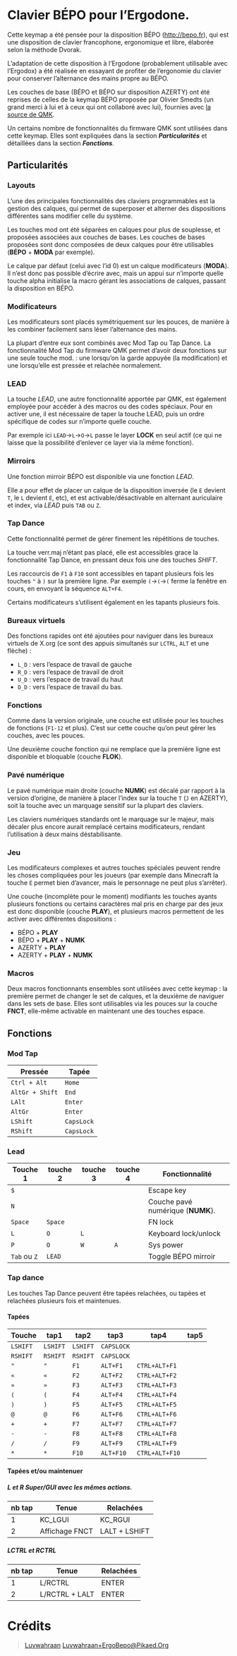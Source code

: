 
# Clavier BÉPO pour l’Ergodone.

Cette keymap a été pensée pour la disposition BÉPO (http://bepo.fr), qui est une disposition de clavier francophone, ergonomique et libre, élaborée selon la méthode Dvorak.

L’adaptation de cette disposition à l’Ergodone (probablement utilisable avec l’Ergodox) a été réalisée en essayant de profiter de l’ergonomie du clavier pour conserver l’alternance des mains propre au BÉPO.

Les couches de base (BÉPO et BÉPO sur disposition AZERTY) ont été reprises de celles de la keymap BÉPO proposée par Olivier Smedts (un grand merci à lui et à ceux qui ont collaboré avec lui), fournies avec [la source de QMK](https://github.com/qmk/qmk_firmware/tree/master/layouts/community/ergodox/bepo).

Un certains nombre de fonctionnalités du firmware QMK sont utilisées dans cette keymap. Elles sont expliquées dans la section ***Particularités*** et détaillées dans la section ***Fonctions***.


## Particularités

### Layouts

L’une des principales fonctionnalités des claviers programmables est la gestion des calques, qui permet de superposer et alterner des dispositions différentes sans modifier celle du système.

Les touches mod ont été séparées en calques pour plus de souplesse, et proposées associées aux couches de bases.
Les couches de bases proposées sont donc composées de deux calques pour être utilisables (**BÉPO** + **MODA** par exemple).

Le calque par défaut (celui avec l’id 0) est un calque modificateurs (**MODA**). Il n’est donc pas possible d’écrire avec, mais un appui sur n’importe quelle touche alpha initialise la macro gérant les associations de calques, passant la disposition en BÉPO.

### Modificateurs

Les modificateurs sont placés symétriquement sur les pouces, de manière à les combiner facilement sans léser l’alternance des mains.

La plupart d’entre eux sont combinés avec Mod Tap ou Tap Dance.
La fonctionnalité Mod Tap du firmware QMK permet d’avoir deux fonctions sur une seule touche mod. : une lorsqu’on la garde appuyée (la modification) et une lorsqu’elle est pressée et relachée normalement.


### LEAD

La touche *LEAD*, une autre fonctionnalité apportée par QMK, est également employée pour accéder à des macros ou des codes spéciaux. Pour en activer une, il est nécessaire de taper la touche LEAD, puis un ordre spécifique de codes sur n’importe quelle couche.

Par exemple ici `LEAD`→`L`→`O`→`L` passe le layer **LOCK** en seul actif (ce qui ne laisse que la possibilité d’enlever ce layer via la même fonction).

### Mirroirs

Une fonction mirroir BÉPO est disponible via une fonction *LEAD*.

Elle a pour effet de placer un calque de la disposition inversée (le `E` devient `T`, le `L` devient `É`, etc), et est activable/désactivable en alternant auriculaire et index, via *LEAD* puis `TAB` ou `Z`.

### Tap Dance

Cette fonctionnalité permet de gérer finement les répétitions de touches.

La touche verr.maj n’étant pas placé, elle est accessibles grace la fonctionnalité Tap Dance, en pressant deux fois une des touches *SHIFT*.

Les raccourcis de `F1` à `F10` sont accessibles en tapant plusieurs fois les touches `"` à `)` sur la première ligne. Par exemple `(`→`(`→`(` ferme la fenêtre en cours, en envoyant la séquence `ALT+F4`.

Certains modificateurs s’utilisent également en les tapants plusieurs fois.

### Bureaux virtuels

Des fonctions rapides ont été ajoutées pour naviguer dans les bureaux virtuels de X.org (ce sont des appuis simultanés sur `LCTRL`, `ALT` et une flèche) :
* `L_D` : vers l’espace de travail de gauche
* `R_D` : vers l’espace de travail de droit
* `U_D` : vers l’espace de travail du haut
* `D_D` : vers l’espace de travail du bas.

### Fonctions

Comme dans la version originale, une couche est utilisée pour les touches de fonctions (`F1-12` et plus). C’est sur cette couche qu’on peut gérer les couches, avec les pouces.

Une deuxième couche fonction qui ne remplace que la première ligne est disponible et bloquable (couche **FLOK**).

### Pavé numérique

Le pavé numérique main droite (couche **NUMK**) est décalé par rapport à la version d’origine, de manière à placer l’index sur la touche `T` (`J` en AZERTY), soit la touche avec un marquage sensitif sur la plupart des claviers.

Les claviers numériques standards ont le marquage sur le majeur, mais décaler plus encore aurait remplacé certains modificateurs, rendant l’utilisation à deux mains déstabilisante.

### Jeu

Les modificateurs complexes et autres touches spéciales peuvent rendre les choses compliquées pour les joueurs (par exemple dans Minecraft la touche `É` permet bien d’avancer, mais le personnage ne peut plus s’arrêter).

Une couche (incomplète pour le moment) modifiants les touches ayants plusieurs fonctions ou certains caractères mal pris en charge par des jeux est donc disponible (couche **PLAY**), et plusieurs macros permettent de les activer avec différentes dispositions :
* BÉPO + **PLAY**
* BÉPO + **PLAY** + **NUMK**
* AZERTY + **PLAY**
* AZERTY + **PLAY** + **NUMK**

### Macros

Deux macros fonctionnants ensembles sont utilisées avec cette keymap : la première permet de changer le set de calques, et la deuxième de naviguer dans les sets de base.
Elles sont utilisables via les pouces sur la couche **FNCT**, elle-même activable en maintenant une des touches espace.

## Fonctions

### Mod Tap

Pressée         | Tapée
----------------|----------
`Ctrl + Alt`    | `Home`
`AltGr + Shift` | `End`
`LAlt`          | `Enter`
`AltGr`         | `Enter`
`LShift`        | `CapsLock`
`RShift`        | `CapsLock`


### Lead

 Touche 1 | touche 2 | touche 3 | touche 4 |Fonctionnalité
----------|----------|----------|----------|---------------
`$` | | | | Escape key
`N` | | | | Couche pavé numérique (**NUMK**).
`Space` | `Space` | | | FN lock
`L` | `O` | `L` | | Keyboard lock/unlock
`P` | `O` | `W` | `A` | Sys power
`Tab` ou `Z` | `LEAD` | | | Toggle BÉPO mirroir

### Tap dance

Les touches Tap Dance peuvent être tapées relachées, ou tapées et relachées plusieurs fois et maintenues.

#### Tapées

Touche    | tap1     | tap2     | tap3       | tap4           | tap5
----------|----------|----------|------------|----------------|-------
 `LSHIFT` | `LSHIFT` | `LSHIFT` | `CAPSLOCK` |                |
 `RSHIFT` | `RSHIFT` | `RSHIFT` | `CAPSLOCK` |                |
 `"`      | `"`      | `F1`     | `ALT+F1`   | `CTRL+ALT+F1`  |
 `«`      | `«`      | `F2`     | `ALT+F2`   | `CTRL+ALT+F2`  |
 `»`      | `»`      | `F3`     | `ALT+F3`   | `CTRL+ALT+F3`  |
 `(`      | `(`      | `F4`     | `ALT+F4`   | `CTRL+ALT+F4`  |
 `)`      | `)`      | `F5`     | `ALT+F5`   | `CTRL+ALT+F5`  |
 `@`      | `@`      | `F6`     | `ALT+F6`   | `CTRL+ALT+F6`  |
 `+`      | `+`      | `F7`     | `ALT+F7`   | `CTRL+ALT+F7`  |
 `-`      | `-`      | `F8`     | `ALT+F8`   | `CTRL+ALT+F8`  |
 `/`      | `/`      | `F9`     | `ALT+F9`   | `CTRL+ALT+F9`  |
 `*`      | `*`      | `F10`    | `ALT+F10`  | `CTRL+ALT+F10` |

#### Tapées et/ou maintenuer

##### L et R Super/GUI avec les mêmes actions.

nb tap | Tenue          | Relachées
-------|----------------|---------------
 1     | KC_LGUI        | KC_RGUI
 2     | Affichage FNCT | LALT + LSHIFT

##### LCTRL et RCTRL

nb tap | Tenue          | Relachées
-------|----------------|---------------
 1     | L/RCTRL        | ENTER
 2     | L/RCTRL + LALT | ENTER



# Crédits

> [Luvwahraan](https://github.com/Luvwahraan) <Luvwahraan+ErgoBepo@Pikaed.Org>

